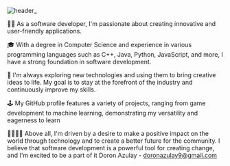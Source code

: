 ![header_](https://user-images.githubusercontent.com/86197721/226116191-e4ec6453-115b-43b5-aa72-bf520e15bc1a.png)
 
👨‍💻 As a software developer, I'm passionate about creating innovative and user-friendly applications.

🎓 With a degree in Computer Science and experience in various programming languages such as C++, Java, Python, JavaScript, and more, I have a strong foundation in software development.

🚀 I'm always exploring new technologies and using them to bring creative ideas to life. My goal is to stay at the forefront of the industry and continuously improve my skills.

🕹️ My GitHub profile features a variety of projects, ranging from game development to machine learning, demonstrating my versatility and eagerness to learn

👨‍👩‍👧‍👦 Above all, I'm driven by a desire to make a positive impact on the world through technology and to create a better future for the community. I believe that software development is a powerful tool for creating change, and I'm excited to be a part of it
Doron Azulay - doronazulay9@gmail.com
